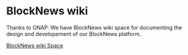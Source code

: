 # BlockNews wiki

Thanks to ONAP. We have BlockNews wiki space for documenting the design and developement of our BlockNews platform.

[BlockNews wiki Space](https://wiki.onap.org/display/BlockNews/BlockNews)